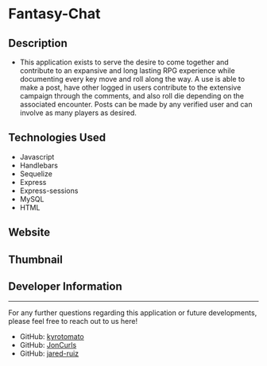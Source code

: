 # Fantasy-Chat

## Description

- This application exists to serve the desire to come together and contribute to an expansive and long lasting RPG experience while documenting every key move and roll along the way. A use is able to make a post, have other logged in users contribute to the extensive campaign through the comments, and also roll die depending on the associated encounter. Posts can be made by any verified user and can involve as many players as desired.

## Technologies Used

- Javascript
- Handlebars
- Sequelize
- Express
- Express-sessions
- MySQL
- HTML

## Website

## Thumbnail

## Developer Information
---

For any further questions regarding this application or future developments, please feel free to reach out to us here!

- GitHub: [kyrotomato](https://github.com/kyrotomato) 
- GitHub: [JonCurls](https://github.com/JonCurls)
- GitHub: [jared-ruiz](https://github.com/jared-ruiz)

